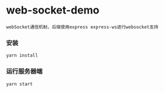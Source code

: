 # web-socket-demo

`webSocket通信机制，后端使用express express-ws进行websocket支持`

### 安装

`yarn install`

### 运行服务器端

`yarn start`



